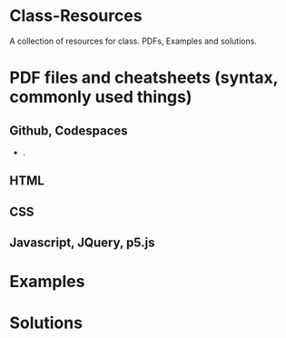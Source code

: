 # Class-Resources
A collection of resources for class. PDFs, Examples and solutions.

# PDF files and cheatsheets (syntax, commonly used things)
## Github, Codespaces
- .

## HTML

## CSS

## Javascript, JQuery, p5.js

# Examples

# Solutions
